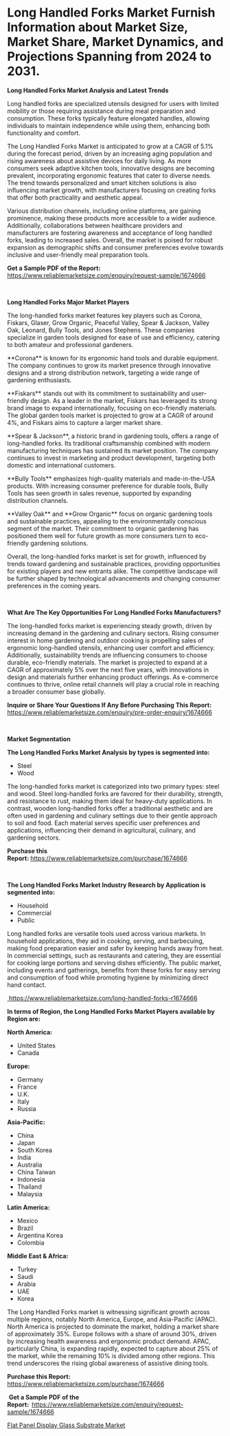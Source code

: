 <p><h1>Long Handled Forks Market Furnish Information about Market Size, Market Share, Market Dynamics, and Projections Spanning from 2024 to 2031.</h1></p><p><strong>Long Handled Forks Market Analysis and Latest Trends</strong></p>
<p><p>Long handled forks are specialized utensils designed for users with limited mobility or those requiring assistance during meal preparation and consumption. These forks typically feature elongated handles, allowing individuals to maintain independence while using them, enhancing both functionality and comfort.</p><p>The Long Handled Forks Market is anticipated to grow at a CAGR of 5.1% during the forecast period, driven by an increasing aging population and rising awareness about assistive devices for daily living. As more consumers seek adaptive kitchen tools, innovative designs are becoming prevalent, incorporating ergonomic features that cater to diverse needs. The trend towards personalized and smart kitchen solutions is also influencing market growth, with manufacturers focusing on creating forks that offer both practicality and aesthetic appeal.</p><p>Various distribution channels, including online platforms, are gaining prominence, making these products more accessible to a wider audience. Additionally, collaborations between healthcare providers and manufacturers are fostering awareness and acceptance of long handled forks, leading to increased sales. Overall, the market is poised for robust expansion as demographic shifts and consumer preferences evolve towards inclusive and user-friendly meal preparation tools.</p></p>
<p><strong>Get a Sample PDF of the Report:&nbsp;</strong> <a href="https://www.reliablemarketsize.com/enquiry/request-sample/1674666?utm_campaign=1103&utm_medium=2&utm_source=Github&utm_content=ia&utm_term=28122024&utm_id=long-handled-forks">https://www.reliablemarketsize.com/enquiry/request-sample/1674666</a></p>
<p>&nbsp;</p>
<p><strong>Long Handled Forks Major Market Players</strong></p>
<p><p>The long-handled forks market features key players such as Corona, Fiskars, Glaser, Grow Organic, Peaceful Valley, Spear & Jackson, Valley Oak, Leonard, Bully Tools, and Jones Stephens. These companies specialize in garden tools designed for ease of use and efficiency, catering to both amateur and professional gardeners.</p><p>**Corona** is known for its ergonomic hand tools and durable equipment. The company continues to grow its market presence through innovative designs and a strong distribution network, targeting a wide range of gardening enthusiasts.</p><p>**Fiskars** stands out with its commitment to sustainability and user-friendly design. As a leader in the market, Fiskars has leveraged its strong brand image to expand internationally, focusing on eco-friendly materials. The global garden tools market is projected to grow at a CAGR of around 4%, and Fiskars aims to capture a larger market share.</p><p>**Spear & Jackson**, a historic brand in gardening tools, offers a range of long-handled forks. Its traditional craftsmanship combined with modern manufacturing techniques has sustained its market position. The company continues to invest in marketing and product development, targeting both domestic and international customers.</p><p>**Bully Tools** emphasizes high-quality materials and made-in-the-USA products. With increasing consumer preference for durable tools, Bully Tools has seen growth in sales revenue, supported by expanding distribution channels.</p><p>**Valley Oak** and **Grow Organic** focus on organic gardening tools and sustainable practices, appealing to the environmentally conscious segment of the market. Their commitment to organic gardening has positioned them well for future growth as more consumers turn to eco-friendly gardening solutions.</p><p>Overall, the long-handled forks market is set for growth, influenced by trends toward gardening and sustainable practices, providing opportunities for existing players and new entrants alike. The competitive landscape will be further shaped by technological advancements and changing consumer preferences in the coming years.</p></p>
<p>&nbsp;</p>
<p><strong>What Are The Key Opportunities For Long Handled Forks Manufacturers?</strong></p>
<p><p>The long-handled forks market is experiencing steady growth, driven by increasing demand in the gardening and culinary sectors. Rising consumer interest in home gardening and outdoor cooking is propelling sales of ergonomic long-handled utensils, enhancing user comfort and efficiency. Additionally, sustainability trends are influencing consumers to choose durable, eco-friendly materials. The market is projected to expand at a CAGR of approximately 5% over the next five years, with innovations in design and materials further enhancing product offerings. As e-commerce continues to thrive, online retail channels will play a crucial role in reaching a broader consumer base globally.</p></p>
<p><strong>Inquire or Share Your Questions If Any Before Purchasing This Report:</strong> <a href="https://www.reliablemarketsize.com/enquiry/pre-order-enquiry/1674666?utm_campaign=1103&utm_medium=2&utm_source=Github&utm_content=ia&utm_term=28122024&utm_id=long-handled-forks">https://www.reliablemarketsize.com/enquiry/pre-order-enquiry/1674666</a></p>
<p>&nbsp;</p>
<p><strong>Market Segmentation</strong></p>
<p><strong>The Long Handled Forks Market Analysis by types is segmented into:</strong></p>
<p><ul><li>Steel</li><li>Wood</li></ul></p>
<p><p>The long-handled forks market is categorized into two primary types: steel and wood. Steel long-handled forks are favored for their durability, strength, and resistance to rust, making them ideal for heavy-duty applications. In contrast, wooden long-handled forks offer a traditional aesthetic and are often used in gardening and culinary settings due to their gentle approach to soil and food. Each material serves specific user preferences and applications, influencing their demand in agricultural, culinary, and gardening sectors.</p></p>
<p><strong>Purchase this Report:&nbsp;</strong><a href="https://www.reliablemarketsize.com/purchase/1674666?utm_campaign=1103&utm_medium=2&utm_source=Github&utm_content=ia&utm_term=28122024&utm_id=long-handled-forks">https://www.reliablemarketsize.com/purchase/1674666</a></p>
<p>&nbsp;</p>
<p><strong>The Long Handled Forks Market Industry Research by Application is segmented into:</strong></p>
<p><ul><li>Household</li><li>Commercial</li><li>Public</li></ul></p>
<p><p>Long handled forks are versatile tools used across various markets. In household applications, they aid in cooking, serving, and barbecuing, making food preparation easier and safer by keeping hands away from heat. In commercial settings, such as restaurants and catering, they are essential for cooking large portions and serving dishes efficiently. The public market, including events and gatherings, benefits from these forks for easy serving and consumption of food while promoting hygiene by minimizing direct hand contact.</p></p>
<p><a href="https://www.reliablemarketsize.com/long-handled-forks-r1674666?utm_campaign=1103&utm_medium=2&utm_source=Github&utm_content=ia&utm_term=28122024&utm_id=long-handled-forks">&nbsp;https://www.reliablemarketsize.com/long-handled-forks-r1674666</a></p>
<p><strong>In terms of Region, the Long Handled Forks Market Players available by Region are:</strong></p>
<p>
    <p> <strong> North America: </strong>
        <ul>
            <li>United States</li>
            <li>Canada</li>
        </ul>
        </p> 
    <p> <strong> Europe: </strong>
        <ul>
            <li>Germany</li>
            <li>France</li>
            <li>U.K.</li>
            <li>Italy</li>
            <li>Russia</li>
        </ul>
        </p> 
    <p> <strong> Asia-Pacific: </strong>
        <ul>
            <li>China</li>
            <li>Japan</li>
            <li>South Korea</li>
            <li>India</li>
            <li>Australia</li>
            <li>China Taiwan</li>
            <li>Indonesia</li>
            <li>Thailand</li>
            <li>Malaysia</li>
        </ul>
        </p> 
    <p> <strong> Latin America: </strong>
        <ul>
            <li>Mexico</li>
            <li>Brazil</li>
            <li>Argentina Korea</li>
            <li>Colombia</li>
        </ul>
        </p> 
    <p> <strong> Middle East & Africa: </strong>
        <ul>
            <li>Turkey</li>
            <li>Saudi</li>
            <li>Arabia</li>
            <li>UAE</li>
            <li>Korea</li>
        </ul>
    </p>
    </p>
<p><p>The Long Handled Forks market is witnessing significant growth across multiple regions, notably North America, Europe, and Asia-Pacific (APAC). North America is projected to dominate the market, holding a market share of approximately 35%. Europe follows with a share of around 30%, driven by increasing health awareness and ergonomic product demand. APAC, particularly China, is expanding rapidly, expected to capture about 25% of the market, while the remaining 10% is divided among other regions. This trend underscores the rising global awareness of assistive dining tools.</p></p>
<p><strong>Purchase this Report: </strong><a href="https://www.reliablemarketsize.com/purchase/1674666?utm_campaign=1103&utm_medium=2&utm_source=Github&utm_content=ia&utm_term=28122024&utm_id=long-handled-forks">https://www.reliablemarketsize.com/purchase/1674666</a></p>
<p>&nbsp;<strong>Get a Sample PDF of the Report:&nbsp;&nbsp;</strong><a href="https://www.reliablemarketsize.com/enquiry/request-sample/1674666?utm_campaign=1103&utm_medium=2&utm_source=Github&utm_content=ia&utm_term=28122024&utm_id=long-handled-forks">https://www.reliablemarketsize.com/enquiry/request-sample/1674666</a></p>
<p><strong></strong></p>
<p><p><a href="https://github.com/gdfhhhj/Market-Research-Report-List-7/blob/main/flat-panel-display-glass-substrate-market.md?utm_campaign=1103&utm_medium=2&utm_source=Github&utm_content=ia&utm_term=28122024&utm_id=long-handled-forks">Flat Panel Display Glass Substrate Market</a></p></p>